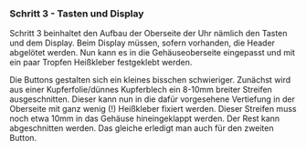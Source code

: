 ### Schritt 3 - Tasten und Display ###

Schritt 3 beinhaltet den Aufbau der Oberseite der Uhr nämlich den Tasten und dem Display. Beim Display müssen, sofern vorhanden, die Header abgelötet werden. Nun kann es in die Gehäuseoberseite eingepasst und mit ein paar Tropfen Heißkleber festgeklebt werden.

Die Buttons gestalten sich ein kleines bisschen schwieriger. Zunächst wird aus einer Kupferfolie/dünnes Kupferblech ein 8-10mm breiter Streifen ausgeschnitten. Dieser kann nun in die dafür vorgesehene Vertiefung in der Oberseite mit ganz wenig (!) Heißkleber fixiert werden. Dieser Streifen muss noch etwa 10mm in das Gehäuse hineingeklappt werden. Der Rest kann abgeschnitten werden. 
Das gleiche erledigt man auch für den zweiten Button.
